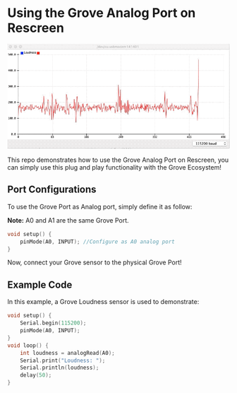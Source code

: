# Using the Grove Analog Port on Rescreen

<div align=center><img src="https://raw.githubusercontent.com/ansonhe97/rawimages/master/img/2019-12-12%2011-36-22.2019-12-12%2011_37_02.gif"/></div>

This repo demonstrates how to use the Grove Analog Port on Rescreen, you can simply use this plug and play functionality with the Grove Ecosystem!

## Port Configurations

To use the Grove Port as Analog port, simply define it as follow:

**Note:** A0 and A1 are the same Grove Port.

```cpp
void setup() {
    pinMode(A0, INPUT); //Configure as A0 analog port
}
```

Now, connect your Grove sensor to the physical Grove Port!

## Example Code 

In this example, a Grove Loudness sensor is used to demonstrate:

```cpp
void setup() {
    Serial.begin(115200);
    pinMode(A0, INPUT);
}
void loop() {
    int loudness = analogRead(A0);
    Serial.print("Loudness: ");
    Serial.println(loudness);
    delay(50);
}
```